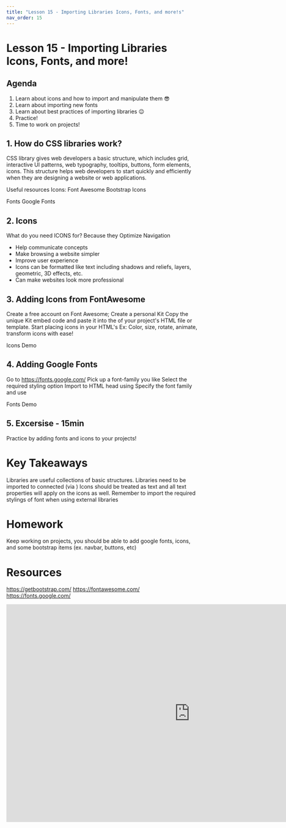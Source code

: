 ```yaml
---
title: "Lesson 15 - Importing Libraries Icons, Fonts, and more!s"
nav_order: 15
---
```


# Lesson 15 - Importing Libraries Icons, Fonts, and more!


## Agenda

1. Learn about icons and how to import and manipulate them 😎
2. Learn about importing new fonts 
3. Learn about best practices of importing libraries 😉
4. Practice! 
5. Time to work on projects!


## 1. How do CSS libraries work?

CSS library gives web developers a basic structure, which includes grid, interactive UI patterns, web typography, tooltips, buttons, form elements, icons. This structure helps web developers to start quickly and efficiently when they are designing a website or web applications.

Useful resources
Icons:
Font Awesome
Bootstrap Icons

Fonts 
Google Fonts


## 2. Icons

What do you need ICONS for?
Because they Optimize Navigation
- Help communicate concepts
- Make browsing a website simpler
- Improve user experience
- Icons can be formatted like text including shadows and reliefs, layers, geometric, 3D effects, etc. 
- Can make websites look more professional

## 3. Adding Icons from FontAwesome

Create a free account on Font Awesome;
Create a personal Kit 
Copy the unique Kit embed code and paste it into the <head> of your project's HTML file or template.
Start placing icons in your HTML's <body>
Ex: <i class="fa-solid fa-house"></i>
Color, size, rotate, animate, transform icons with ease! 

Icons Demo

## 4. Adding Google Fonts

Go to https://fonts.google.com/
Pick up a font-family you like 
Select the required styling option
Import to HTML head using <link> 
Specify the font family and use

Fonts Demo

## 5. Excersise - 15min

Practice by adding fonts and icons to your projects!

# Key Takeaways

Libraries are useful collections of basic structures.
Libraries need to be imported to connected (via <link>)
Icons should be treated as text and all text properties will apply on the icons as well.
Remember to import the required stylings of font when using external libraries

# Homework

Keep working on projects, you should be able to add google fonts, icons, and some bootstrap items (ex. navbar, buttons, etc)

# Resources

https://getbootstrap.com/
https://fontawesome.com/
https://fonts.google.com/

<iframe src="https://docs.google.com/presentation/d/15uSftrjV2X1G6QAFkyGrS_W0p5Vn0GH2JEP_3diZMW4/edit?usp=sharing" frameborder="0" width="960" height="569" allowfullscreen="true" mozallowfullscreen="true" webkitallowfullscreen="true"></iframe>

